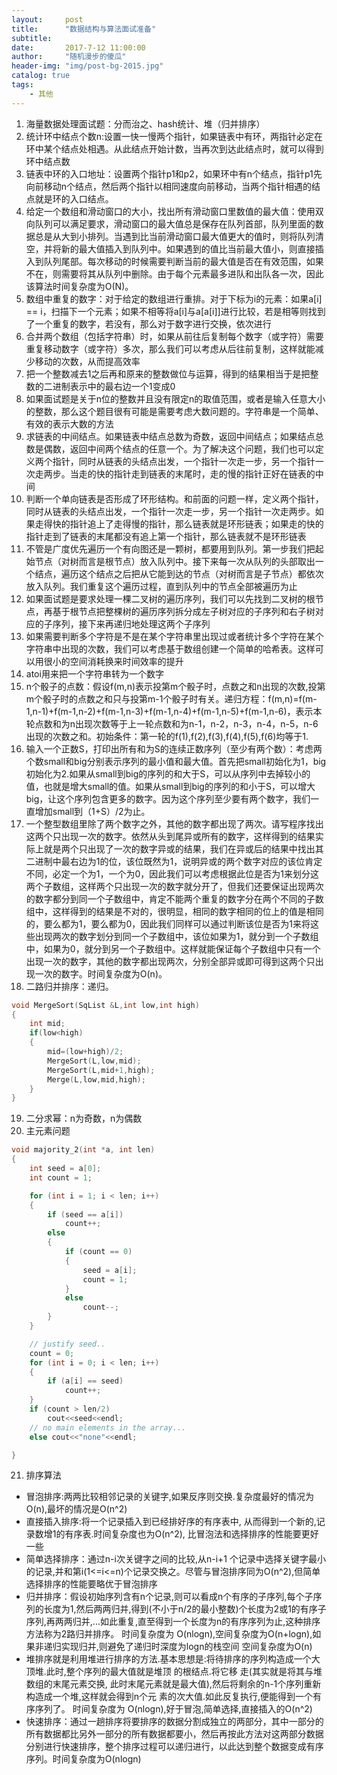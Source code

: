 ```yaml
---
layout:     post
title:      "数据结构与算法面试准备"
subtitle:
date:       2017-7-12 11:00:00
author:     "随机漫步的傻瓜"
header-img: "img/post-bg-2015.jpg"
catalog: true
tags:
    - 其他
---
```

1. 海量数据处理面试题：分而治之、hash统计、堆（归并排序）
2. 统计环中结点个数n:设置一快一慢两个指针，如果链表中有环，两指针必定在环中某个结点处相遇。从此结点开始计数，当再次到达此结点时，就可以得到环中结点数
3. 链表中环的入口地址：设置两个指针p1和p2，如果环中有n个结点，指针p1先向前移动n个结点，然后两个指针以相同速度向前移动，当两个指针相遇的结点就是环的入口结点。
4. 给定一个数组和滑动窗口的大小，找出所有滑动窗口里数值的最大值：使用双向队列可以满足要求，滑动窗口的最大值总是保存在队列首部，队列里面的数据总是从大到小排列。当遇到比当前滑动窗口最大值更大的值时，则将队列清空，并将新的最大值插入到队列中。如果遇到的值比当前最大值小，则直接插入到队列尾部。每次移动的时候需要判断当前的最大值是否在有效范围，如果不在，则需要将其从队列中删除。由于每个元素最多进队和出队各一次，因此该算法时间复杂度为O(N)。
5. 数组中重复的数字：对于给定的数组进行重排。对于下标为i的元素：如果a[i] == i，扫描下一个元素；如果不相等将a[i]与a[a[i]]进行比较，若是相等则找到了一个重复的数字，若没有，那么对于数字进行交换，依次进行
6. 合并两个数组（包括字符串）时，如果从前往后复制每个数字（或字符）需要重复移动数字（或字符）多次，那么我们可以考虑从后往前复制，这样就能减少移动的次数，从而提高效率
7. 把一个整数减去1之后再和原来的整数做位与运算，得到的结果相当于是把整数的二进制表示中的最右边一个1变成0
8. 如果面试题是关于n位的整数并且没有限定n的取值范围，或者是输入任意大小的整数，那么这个题目很有可能是需要考虑大数问题的。字符串是一个简单、有效的表示大数的方法
9. 求链表的中间结点。如果链表中结点总数为奇数，返回中间结点；如果结点总数是偶数，返回中间两个结点的任意一个。为了解决这个问题，我们也可以定义两个指针，同时从链表的头结点出发，一个指针一次走一步，另一个指针一次走两步。当走的快的指针走到链表的末尾时，走的慢的指针正好在链表的中间
10. 判断一个单向链表是否形成了环形结构。和前面的问题一样，定义两个指针，同时从链表的头结点出发，一个指针一次走一步，另一个指针一次走两步。如果走得快的指针追上了走得慢的指针，那么链表就是环形链表；如果走的快的指针走到了链表的末尾都没有追上第一个指针，那么链表就不是环形链表
11. 不管是广度优先遍历一个有向图还是一颗树，都要用到队列。第一步我们把起始节点（对树而言是根节点）放入队列中。接下来每一次从队列的头部取出一个结点，遍历这个结点之后把从它能到达的节点（对树而言是子节点）都依次放入队列。我们重复这个遍历过程，直到队列中的节点全部被遍历为止
12. 如果面试题是要求处理一棵二叉树的遍历序列，我们可以先找到二叉树的根节点，再基于根节点把整棵树的遍历序列拆分成左子树对应的子序列和右子树对应的子序列，接下来再递归地处理这两个子序列
13. 如果需要判断多个字符是不是在某个字符串里出现过或者统计多个字符在某个字符串中出现的次数，我们可以考虑基于数组创建一个简单的哈希表。这样可以用很小的空间消耗换来时间效率的提升
14. atoi用来把一个字符串转为一个数字
15. n个骰子的点数：假设f(m,n)表示投第m个骰子时，点数之和n出现的次数,投第m个骰子时的点数之和只与投第m-1个骰子时有关。递归方程：f(m,n)=f(m-1,n-1)+f(m-1,n-2)+f(m-1,n-3)+f(m-1,n-4)+f(m-1,n-5)+f(m-1,n-6)，表示本轮点数和为n出现次数等于上一轮点数和为n-1，n-2，n-3，n-4，n-5，n-6出现的次数之和。初始条件：第一轮的f(1),f(2),f(3),f(4),f(5),f(6)均等于1.
16. 输入一个正数S，打印出所有和为S的连续正数序列（至少有两个数）：考虑两个数small和big分别表示序列的最小值和最大值。首先把small初始化为1，big初始化为2.如果从small到big的序列的和大于S，可以从序列中去掉较小的值，也就是增大small的值。如果从small到big的序列的和小于S，可以增大big，让这个序列包含更多的数字。因为这个序列至少要有两个数字，我们一直增加small到（1+S）/2为止。
17. 一个整型数组里除了两个数字之外，其他的数字都出现了两次。请写程序找出这两个只出现一次的数字。依然从头到尾异或所有的数字，这样得到的结果实际上就是两个只出现了一次的数字异或的结果，我们在异或后的结果中找出其二进制中最右边为1的位，该位既然为1，说明异或的两个数字对应的该位肯定不同，必定一个为1，一个为0，因此我们可以考虑根据此位是否为1来划分这两个子数组，这样两个只出现一次的数字就分开了，但我们还要保证出现两次的数字都分到同一个子数组中，肯定不能两个重复的数字分在两个不同的子数组中，这样得到的结果是不对的，很明显，相同的数字相同的位上的值是相同的，要么都为1，要么都为0，因此我们同样可以通过判断该位是否为1来将这些出现两次的数字划分到同一个子数组中，该位如果为1，就分到一个子数组中，如果为0，就分到另一个子数组中。这样就能保证每个子数组中只有一个出现一次的数字，其他的数字都出现两次，分别全部异或即可得到这两个只出现一次的数字。时间复杂度为O(n)。
18. 二路归并排序：递归。
```c++
void MergeSort(SqList &L,int low,int high)  
{  
    int mid;  
    if(low<high)  
    {  
        mid=(low+high)/2;  
        MergeSort(L,low,mid);  
        MergeSort(L,mid+1,high);  
        Merge(L,low,mid,high);  
    }  
}  
```
19. 二分求幂：n为奇数，n为偶数
20. 主元素问题

```c++
void majority_2(int *a, int len)
{
    int seed = a[0];
    int count = 1;

    for (int i = 1; i < len; i++)
    {
        if (seed == a[i])
            count++;
        else
        {
            if (count == 0)
            {
                seed = a[i];
                count = 1;
            }
            else
                count--;
        }
    }

    // justify seed..
    count = 0;
    for (int i = 0; i < len; i++)
    {
        if (a[i] == seed)
            count++;
    }
    if (count > len/2)
        cout<<seed<<endl;
    // no main elements in the array...
    else cout<<"none"<<endl;

}
```
21. 排序算法
- 冒泡排序:两两比较相邻记录的关键字,如果反序则交换.复杂度最好的情况为O(n),最坏的情况是O(n^2)
- 直接插入排序:将一个记录插入到已经排好序的有序表中, 从而得到一个新的,记录数增1的有序表.时间复杂度也为O(n^2), 比冒泡法和选择排序的性能要更好一些
- 简单选择排序：通过n-i次关键字之间的比较,从n-i+1 个记录中选择关键字最小的记录,并和第i(1<=i<=n)个记录交换之。尽管与冒泡排序同为O(n^2),但简单选择排序的性能要略优于冒泡排序
- 归并排序：假设初始序列含有n个记录,则可以看成n个有序的子序列,每个子序列的长度为1,然后两两归并,得到(不小于n/2的最小整数)个长度为2或1的有序子序列,再两两归并,...如此重复,直至得到一个长度为n的有序序列为止,这种排序方法称为2路归并排序。 时间复杂度为
O(nlogn),空间复杂度为O(n+logn),如果非递归实现归并,则避免了递归时深度为logn的栈空间 空间复杂度为O(n)
- 堆排序就是利用堆进行排序的方法.基本思想是:将待排序的序列构造成一个大顶堆.此时,整个序列的最大值就是堆顶 的根结点.将它移
走(其实就是将其与堆数组的末尾元素交换, 此时末尾元素就是最大值),然后将剩余的n-1个序列重新构造成一个堆,这样就会得到n个元
素的次大值.如此反复执行,便能得到一个有序序列了。 时间复杂度为 O(nlogn),好于冒泡,简单选择,直接插入的O(n^2)
- 快速排序：通过一趟排序将要排序的数据分割成独立的两部分，其中一部分的所有数据都比另外一部分的所有数据都要小，然后再按此方法对这两部分数据分别进行快速排序，整个排序过程可以递归进行，以此达到整个数据变成有序序列。时间复杂度为O(nlogn)

